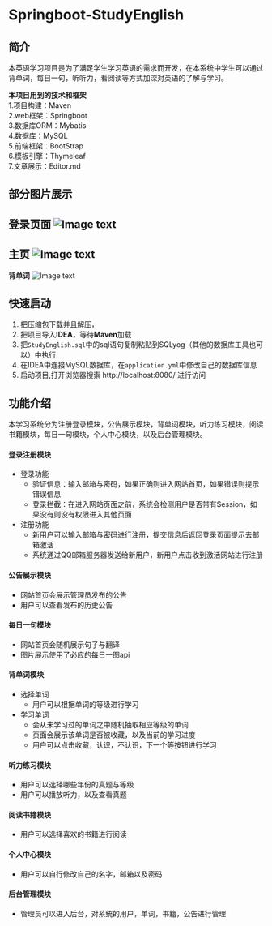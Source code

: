 # Springboot-StudyEnglish
## 简介
本英语学习项目是为了满足学生学习英语的需求而开发，在本系统中学生可以通过背单词，每日一句，听听力，看阅读等方式加深对英语的了解与学习。


**本项目用到的技术和框架**<br>
1.项目构建：Maven<br>
2.web框架：Springboot<br>
3.数据库ORM：Mybatis<br>
4.数据库：MySQL<br>
5.前端框架：BootStrap<br>
6.模板引擎：Thymeleaf<br>
7.文章展示：Editor.md<br>

## 部分图片展示
**登录页面**
![Image text](https://github.com/Weirdchun/Springboot-StudyEnglish/blob/master/src/main/resources/public/image/1.png)
---
**主页**
![Image text](https://github.com/Weirdchun/Springboot-StudyEnglish/blob/master/src/main/resources/public/image/2.png)
---
**背单词**
![Image text](https://github.com/Weirdchun/Springboot-StudyEnglish/blob/master/src/main/resources/public/image/3.png)

## 快速启动
1. 把压缩包下载并且解压，
2. 把项目导入**IDEA**，等待**Maven**加载
3. 把`StudyEnglish.sql`中的sql语句复制粘贴到SQLyog（其他的数据库工具也可以）中执行
4. 在IDEA中连接MySQL数据库，在`application.yml`中修改自己的数据库信息
5. 启动项目,打开浏览器搜索 http://localhost:8080/ 进行访问

## 功能介绍
本学习系统分为注册登录模块，公告展示模块，背单词模块，听力练习模块，阅读书籍模块，每日一句模块，个人中心模块，以及后台管理模块。
#### 登录注册模块
- 登录功能
    - 验证信息：输入邮箱与密码，如果正确则进入网站首页，如果错误则提示错误信息
    - 登录拦截：在进入网站页面之前，系统会检测用户是否带有Session，如果没有则没有权限进入其他页面
- 注册功能
    - 新用户可以输入邮箱与密码进行注册，提交信息后返回登录页面提示去邮箱激活
    - 系统通过QQ邮箱服务器发送给新用户，新用户点击收到激活网站进行注册
#### 公告展示模块
- 网站首页会展示管理员发布的公告
- 用户可以查看发布的历史公告

#### 每日一句模块
- 网站首页会随机展示句子与翻译
- 图片展示使用了必应的每日一图api

#### 背单词模块
- 选择单词
    - 用户可以根据单词的等级进行学习
- 学习单词
    - 会从未学习过的单词之中随机抽取相应等级的单词
    - 页面会展示该单词是否被收藏，以及当前的学习进度
    - 用户可以点击收藏，认识，不认识，下一个等按钮进行学习
  
#### 听力练习模块
- 用户可以选择哪些年份的真题与等级
- 用户可以播放听力，以及查看真题

#### 阅读书籍模块
- 用户可以选择喜欢的书籍进行阅读
#### 个人中心模块
- 用户可以自行修改自己的名字，邮箱以及密码

#### 后台管理模块
- 管理员可以进入后台，对系统的用户，单词，书籍，公告进行管理
